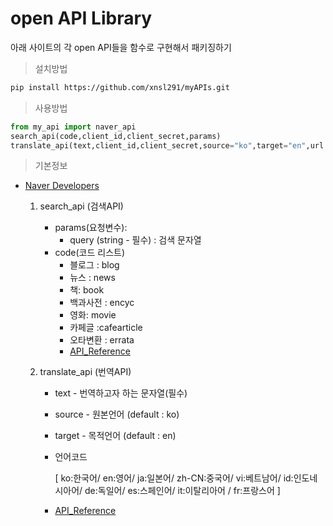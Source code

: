 # open API Library
아래 사이트의 각 open API들을 함수로 구현해서 패키징하기 

>설치방법
```bash
pip install https://github.com/xnsl291/myAPIs.git
```
>사용방법
```python
from my_api import naver_api
search_api(code,client_id,client_secret,params)
translate_api(text,client_id,client_secret,source="ko",target="en",url = "https://openapi.naver.com/v1/papago/n2mt" )
```
>기본정보
- [Naver Developers](https://developers.naver.com/)

    1. search_api (검색API)
        - params(요청변수): 
            - query (string - 필수) : 검색 문자열
        - code(코드 리스트) 
            - 블로그 : blog
            - 뉴스 : news
            - 책: book
            - 백과사전 : encyc
            - 영화: movie
            - 카페글 :cafearticle
            - 오타변환 : errata
            - [API_Reference](https://developers.naver.com/docs/serviceapi/search/blog/blog.md#%EB%B8%94%EB%A1%9C%EA%B7%B8)


    2. translate_api (번역API)
        - text - 번역하고자 하는 문자열(필수)
        - source - 원본언어 (default : ko) 
        - target - 목적언어 (default : en)
        - 언어코드
        
            [ ko:한국어/ en:영어/ ja:일본어/ zh-CN:중국어/ vi:베트남어/ id:인도네시아어/ de:독일어/ es:스페인어/ it:이탈리아어 / fr:프랑스어 ]
        - [API_Reference](https://developers.naver.com/docs/papago/papago-nmt-api-reference.md)

            
        